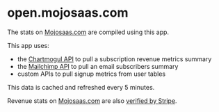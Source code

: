 # open.mojosaas.com

The stats on [Mojosaas.com](https://www.mojosaas.com) are compiled using this app.

This app uses: 

- the [Chartmogul API](https://dev.chartmogul.com) to pull a subscription revenue metrics summary 
- the [Mailchimp API](https://developer.mailchimp.com/documentation/mailchimp) to pull an email subscribers summary 
- custom APIs to pull signup metrics from user tables

This data is cached and refreshed every 5 minutes.

Revenue stats on [Mojosaas.com](https://www.mojosaas.com) are also [verified by Stripe](https://www.indiehackers.com/product/mojosaas/revenue).
